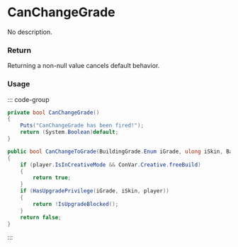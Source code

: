 # CanChangeGrade
<Badge type="info" text="Structure"/><Badge type="danger" text="Carbon Compatible"/><Badge type="warning" text="Oxide Compatible"/>
No description.
### Return
Returning a non-null value cancels default behavior.

### Usage
::: code-group
```csharp [Example]
private bool CanChangeGrade()
{
	Puts("CanChangeGrade has been fired!");
	return (System.Boolean)default;
}
```
```csharp [Source — Assembly-CSharp @ BuildingBlock]
public bool CanChangeToGrade(BuildingGrade.Enum iGrade, ulong iSkin, BasePlayer player)
{
	if (player.IsInCreativeMode && ConVar.Creative.freeBuild)
	{
		return true;
	}
	if (HasUpgradePrivilege(iGrade, iSkin, player))
	{
		return !IsUpgradeBlocked();
	}
	return false;
}

```
:::
